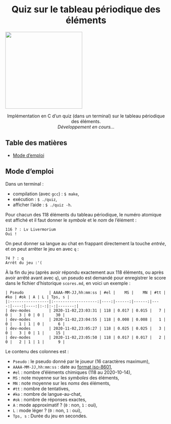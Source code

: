 <!--
2020-10-13t22:20:19, Création :
	lava@macta
	/Users/lava/quiz/quiz_tableau_periodique_elements/qtpe_c/README.md
-->

<p align="center">
<h1 align="center">
Quiz sur le tableau périodique des éléments
</h1>
<img src="./tpefgcolor.png" height="240"/>
<p align="center">
Implémentation en C d’un quiz (dans un terminal) sur le tableau périodique des éléments.
<br />
<i>
Développement en cours...
</i>
</p>
</p>

## Table des matières

* [Mode d’emploi](#mode-d-emloi)

## Mode d’emploi

Dans un terminal : 

- compilation (avec `gcc`) : `$ make`,
- exécution : `$ ./quiz`,
- afficher l’aide : `$ ./quiz -h`.

Pour chacun des 118 éléments du tableau périodique, le numéro atomique est affiché et il faut donner le *symbole* et le *nom* de l’élément :

```
116 ? : Lv Livermorium
Oui !
```

On peut donner sa langue au chat en frappant directement la touche *entrée*, et on peut arrêter le jeu en avec `q` :

```
74 ? : q
Arrêt du jeu :'(
```

À la fin du jeu (après avoir répondu exactement aux 118 éléments, ou après avoir arrêté avant avec `q`), un pseudo est demandé pour enregistrer le score dans le fichier d’historique `scores.md`, en voici un exemple :

```
| Pseudo           | AAAA-MM-JJ,hh:mm:ss | #el |    MS |    MN | #tt | #ko | #ok | A | L | Tps, s |
|:-----------------|:-------------------:|----:|------:|------:|----:|----:|----:|:-:|:-:|-------:|
| dev-modes        | 2020-11-02,23:03:31 | 118 | 0.017 | 0.015 |   7 |   0 |   3 | 0 | 0 |     30 |
| dev-modes        | 2020-11-02,23:04:55 | 118 | 0.008 | 0.008 |   1 |   0 |   1 | 1 | 0 |      6 |
| dev-modes        | 2020-11-02,23:05:27 | 118 | 0.025 | 0.025 |   3 |   0 |   3 | 0 | 1 |     15 |
| dev-modes        | 2020-11-02,23:05:50 | 118 | 0.017 | 0.017 |   2 |   0 |   2 | 1 | 1 |      9 |
```

Le contenu des colonnes est :

- `Pseudo` : le pseudo donné par le joueur (16 caractères maximum),
- `AAAA-MM-JJ,hh:mm:ss` : date au [format iso-8601](https://xkcd.com/1179/),
- `#el` : nombre d’éléments chimiques (118 au 2020-10-14),
- `MS` : note moyenne sur les *symboles* des éléments,
- `MN` : note moyenne sur les *noms* des éléments,
- `#tt` : nombre de tentatives,
- `#ko` : nombre de langue-au-chat,
- `#ok` : nombre de réponses exactes,
- `A` : mode approximatif ? (`0` : non, `1` : oui),
- `L` : mode léger ? (`0` : non, `1` : oui),
- `Tps, s` : Durée du jeu en secondes.

